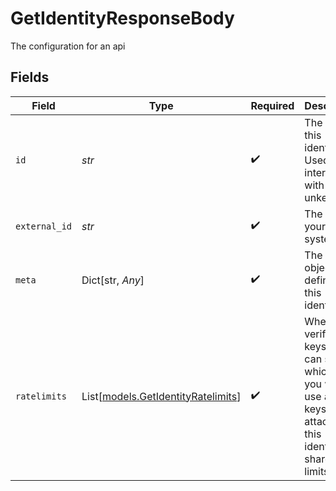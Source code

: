# GetIdentityResponseBody

The configuration for an api


## Fields

| Field                                                                                                                            | Type                                                                                                                             | Required                                                                                                                         | Description                                                                                                                      |
| -------------------------------------------------------------------------------------------------------------------------------- | -------------------------------------------------------------------------------------------------------------------------------- | -------------------------------------------------------------------------------------------------------------------------------- | -------------------------------------------------------------------------------------------------------------------------------- |
| `id`                                                                                                                             | *str*                                                                                                                            | :heavy_check_mark:                                                                                                               | The id of this identity. Used to interact with unkey's API                                                                       |
| `external_id`                                                                                                                    | *str*                                                                                                                            | :heavy_check_mark:                                                                                                               | The id in your system                                                                                                            |
| `meta`                                                                                                                           | Dict[str, *Any*]                                                                                                                 | :heavy_check_mark:                                                                                                               | The meta object defined for this identity.                                                                                       |
| `ratelimits`                                                                                                                     | List[[models.GetIdentityRatelimits](../models/getidentityratelimits.md)]                                                         | :heavy_check_mark:                                                                                                               | When verifying keys, you can specify which limits you want to use and all keys attached to this identity, will share the limits. |